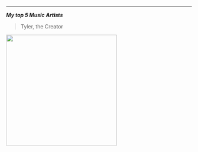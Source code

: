 
#  
---
***My top 5 Music Artists***

> Tyler, the Creator
<img src="https://images-prod.dazeddigital.com/560/azure/dazed-prod/1060/8/1068776.jpg" width= 300>
